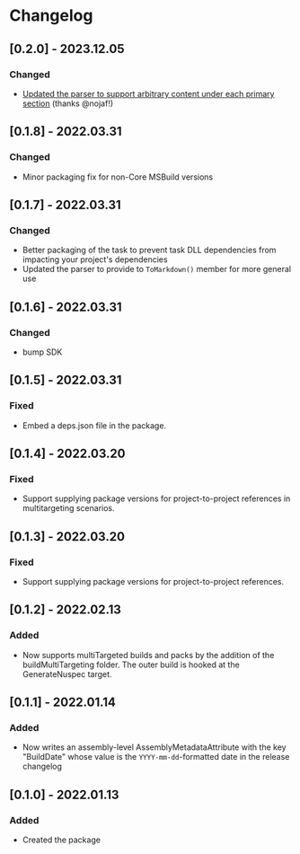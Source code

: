 # Changelog

## [0.2.0] - 2023.12.05

### Changed

* [Updated the parser to support arbitrary content under each primary section](https://github.com/ionide/KeepAChangelog/pull/22) (thanks @nojaf!)

## [0.1.8] - 2022.03.31

### Changed

* Minor packaging fix for non-Core MSBuild versions

## [0.1.7] - 2022.03.31

### Changed

* Better packaging of the task to prevent task DLL dependencies from impacting your project's dependencies
* Updated the parser to provide to `ToMarkdown()` member for more general use

## [0.1.6] - 2022.03.31

### Changed

- bump SDK

## [0.1.5] - 2022.03.31

### Fixed

- Embed a deps.json file in the package.

## [0.1.4] - 2022.03.20

### Fixed

- Support supplying package versions for project-to-project references in multitargeting scenarios.


## [0.1.3] - 2022.03.20

### Fixed

- Support supplying package versions for project-to-project references.

## [0.1.2] - 2022.02.13

### Added

- Now supports multiTargeted builds and packs by the addition of the buildMultiTargeting folder. The outer build is hooked at the GenerateNuspec target.

## [0.1.1] - 2022.01.14

### Added

- Now writes an assembly-level AssemblyMetadataAttribute with the key "BuildDate" whose
value is the `YYYY-mm-dd`-formatted date in the release changelog

## [0.1.0] - 2022.01.13

### Added

- Created the package

